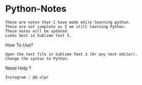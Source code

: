 # Python-Notes
	These are notes that I have made while learning python.
	These are not complete as I am still learning Python.
	These notes will be updated.
	Looks best in Sublime Text 3.

How To Use?

	Open the text file in Sublime Text 3 (Or any text editor).
	Change the syntax to Python.
	
Need Help ?

	Instagram : @d.vlpr	


